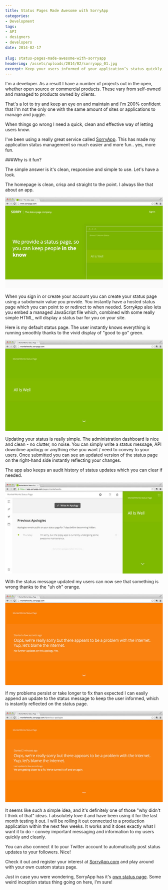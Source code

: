 ```yaml
---
title: Status Pages Made Awesome with SorryApp
categories:
- Development
tags:
- API
- designers
- developers
date: 2014-02-17

slug: status-pages-made-awesome-with-sorryapp
headerimg: /assets/uploads/2014/02/sorryapp_01.jpg
excerpt: Keep your users informed of your application’s status quickly, easily and beautifully with SorryApp. Check it out!
---
```


I'm a developer. As a result I have a number of projects out in the open, whether open source or commercial products. These vary from self-owned and managed to products owned by clients.

That's a lot to try and keep an eye on and maintain and I'm 200% confident that I'm not the only one with the same amount of sites or applications to manage and juggle.

When things go wrong I need a quick, clean and effective way of letting users know.

I've been using a really great service called <a title="sorryapp.com" href="http://sorryapp.com" target="_blank">SorryApp</a>. This has made my application status management so much easier and more fun.. yes, more fun.

###Why is it fun?

The simple answer is it's clean, responsive and simple to use. Let's have a look.

The homepage is clean, crisp and straight to the point. I always like that about an app.

<img alt="SorryApp Home Page" src="/assets/uploads/2014/02/sorryapp_01.jpg" />

When you sign in or create your account you can create your status page using a subdomain value you provide. You instantly have a hosted status page which you can point to or redirect to when needed. SorryApp also lets you embed a managed JavaScript file which, combined with some really simple HTML, will display a status bar for you on your site.

Here is my default status page. The user instantly knows everything is running smoothly thanks to the vivid display of "good to go" green.

<img title="SorryApp Status Page" alt="SorryApp Status Page" src="/assets/uploads/2014/02/sorryapp_statuspage.jpg" />

Updating your status is really simple. The administration dashboard is nice and clean - no clutter, no noise. You can simply write a status message, API downtime apology or anything else you want / need to convey to your users. Once submitted you can see an updated version of the status page on the right-hand side instantly reflecting your changes.

The app also keeps an audit history of status updates which you can clear if needed.

<img title="SorryApp Admin Dashboard" alt="SorryApp Admin Dashboard" src="/assets/uploads/2014/02/sorryapp_post_admin.jpg" />

With the status message updated my users can now see that something is wrong thanks to the "uh oh" orange.

<img alt="SorryApp Error Status" src="/assets/uploads/2014/02/sorryapp_error_status.jpg" />

If my problems persist or take longer to fix than expected I can easily append an update to the status message to keep the user informed, which is instantly reflected on the status page.

<img title="SorryApp Updated Status" alt="SorryApp Updated Status" src="/assets/uploads/2014/02/sorryapp_update.jpg" />

It seems like such a simple idea, and it's definitely one of those "why didn't I think of that" ideas. I absolutely love it and have been using it for the last month testing it out. I will be rolling it out connected to a production application within the next few weeks. It works and it does exactly what I want it to do - convey important messaging and information to my users quickly and cleanly.

You can also connect it to your Twitter account to automatically post status updates to your followers. Nice!

Check it out and register your interest at <a title="SorryApp.com" href="http://sorryapp.com" target="_blank">SorryApp.com</a> and play around with your own custom status page.

Just in case you were wondering, SorryApp has it's <a title="SorryApp Status Page" href="http://sorryapp.sorryapp.com/" target="_blank">own status page</a>. Some weird inception status thing going on here, I'm sure!
